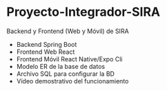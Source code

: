 # Proyecto-Integrador-SIRA
Backend y Frontend (Web y Móvil) de SIRA

- Backend Spring Boot
- Frontend Web React
- Frontend Móvil React Native/Expo Cli
- Modelo ER de la base de datos
- Archivo SQL para configurar la BD
- Vídeo demostrativo del funcionamiento
